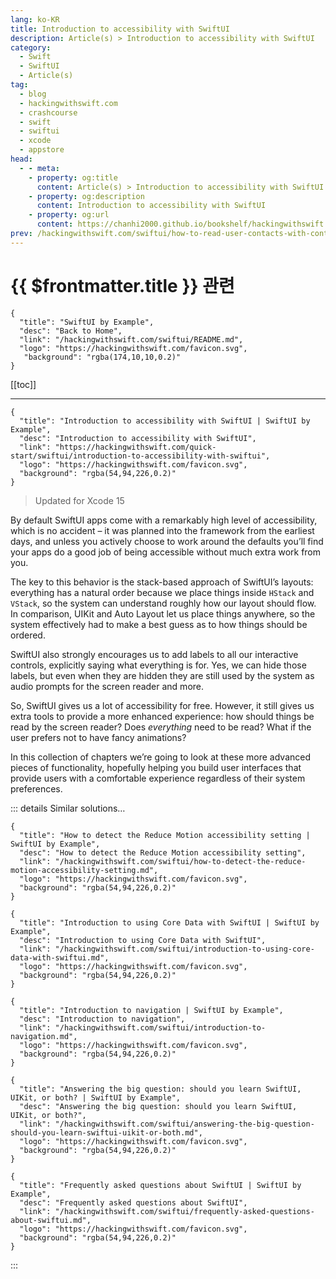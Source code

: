 ```yaml
---
lang: ko-KR
title: Introduction to accessibility with SwiftUI
description: Article(s) > Introduction to accessibility with SwiftUI
category:
  - Swift
  - SwiftUI
  - Article(s)
tag: 
  - blog
  - hackingwithswift.com
  - crashcourse
  - swift
  - swiftui
  - xcode
  - appstore
head:
  - - meta:
    - property: og:title
      content: Article(s) > Introduction to accessibility with SwiftUI
    - property: og:description
      content: Introduction to accessibility with SwiftUI
    - property: og:url
      content: https://chanhi2000.github.io/bookshelf/hackingwithswift.com/swiftui/introduction-to-accessibility-with-swiftui.html
prev: /hackingwithswift.com/swiftui/how-to-read-user-contacts-with-contactaccessbutton.md
---
```


# {{ $frontmatter.title }} 관련

```component VPCard
{
  "title": "SwiftUI by Example",
  "desc": "Back to Home",
  "link": "/hackingwithswift.com/swiftui/README.md",
  "logo": "https://hackingwithswift.com/favicon.svg",
   "background": "rgba(174,10,10,0.2)"
}
```

[[toc]]

---

```component VPCard
{
  "title": "Introduction to accessibility with SwiftUI | SwiftUI by Example",
  "desc": "Introduction to accessibility with SwiftUI",
  "link": "https://hackingwithswift.com/quick-start/swiftui/introduction-to-accessibility-with-swiftui",
  "logo": "https://hackingwithswift.com/favicon.svg",
  "background": "rgba(54,94,226,0.2)"
}
```

> Updated for Xcode 15

By default SwiftUI apps come with a remarkably high level of accessibility, which is no accident – it was planned into the framework from the earliest days, and unless you actively choose to work around the defaults you’ll find your apps do a good job of being accessible without much extra work from you.

The key to this behavior is the stack-based approach of SwiftUI’s layouts: everything has a natural order because we place things inside `HStack` and `VStack`, so the system can understand roughly how our layout should flow. In comparison, UIKit and Auto Layout let us place things anywhere, so the system effectively had to make a best guess as to how things should be ordered.

SwiftUI also strongly encourages us to add labels to all our interactive controls, explicitly saying what everything is for. Yes, we can hide those labels, but even when they are hidden they are still used by the system as audio prompts for the screen reader and more.

So, SwiftUI gives us a lot of accessibility for free. However, it still gives us extra tools to provide a more enhanced experience: how should things be read by the screen reader? Does *everything* need to be read? What if the user prefers not to have fancy animations?

In this collection of chapters we’re going to look at these more advanced pieces of functionality, hopefully helping you build user interfaces that provide users with a comfortable experience regardless of their system preferences.

::: details Similar solutions…

```component VPCard
{ 
  "title": "How to detect the Reduce Motion accessibility setting | SwiftUI by Example",
  "desc": "How to detect the Reduce Motion accessibility setting",
  "link": "/hackingwithswift.com/swiftui/how-to-detect-the-reduce-motion-accessibility-setting.md",
  "logo": "https://hackingwithswift.com/favicon.svg",
  "background": "rgba(54,94,226,0.2)"
}
```

```component VPCard
{
  "title": "Introduction to using Core Data with SwiftUI | SwiftUI by Example",
  "desc": "Introduction to using Core Data with SwiftUI",
  "link": "/hackingwithswift.com/swiftui/introduction-to-using-core-data-with-swiftui.md",
  "logo": "https://hackingwithswift.com/favicon.svg",
  "background": "rgba(54,94,226,0.2)"
}
```

```component VPCard
{
  "title": "Introduction to navigation | SwiftUI by Example",
  "desc": "Introduction to navigation",
  "link": "/hackingwithswift.com/swiftui/introduction-to-navigation.md",
  "logo": "https://hackingwithswift.com/favicon.svg",
  "background": "rgba(54,94,226,0.2)"
}
```

```component VPCard
{
  "title": "Answering the big question: should you learn SwiftUI, UIKit, or both? | SwiftUI by Example",
  "desc": "Answering the big question: should you learn SwiftUI, UIKit, or both?",
  "link": "/hackingwithswift.com/swiftui/answering-the-big-question-should-you-learn-swiftui-uikit-or-both.md",
  "logo": "https://hackingwithswift.com/favicon.svg",
  "background": "rgba(54,94,226,0.2)"
}
```

```component VPCard
{
  "title": "Frequently asked questions about SwiftUI | SwiftUI by Example",
  "desc": "Frequently asked questions about SwiftUI",
  "link": "/hackingwithswift.com/swiftui/frequently-asked-questions-about-swiftui.md",
  "logo": "https://hackingwithswift.com/favicon.svg",
  "background": "rgba(54,94,226,0.2)"
}
```

:::

